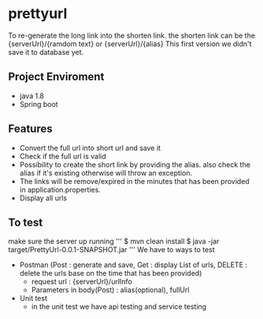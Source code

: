 # prettyurl
To re-generate the long link into the shorten link. the shorten link can be the {serverUrl}/{ramdom text} or {serverUrl}/{alias} 
This first version we didn't save it to database yet.

Project Enviroment
---------------------------
- java 1.8
- Spring boot

Features
--------------------------------------
- Convert the full url into short url and save it
- Check if the full url is valid
- Possibility to create the short link by providing the alias. also check the alias if it's existing otherwise will throw an exception.
- The links will be remove/expired in the minutes that has been provided in application.properties.
- Display all urls

To test
------------------------------------
make sure the server up running
'''
$ mvn clean install
$ java -jar target/PrettyUrl-0.0.1-SNAPSHOT.jar
'''
We have to ways to test
* Postman (Post : generate and save, Get : display List of urls, DELETE : delete the urls base on the time that has been provided)
   - request url :  {serverUrl}/urlInfo
   - Parameters in body(Post) : alias(optional), fullUrl
* Unit test
   - in the unit test we have api testing and service testing








